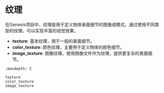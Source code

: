 # 纹理

在Genesis项目中，纹理是用于定义物体表面细节的图像或模式。通过使用不同类型的纹理，可以实现丰富的视觉效果。

- **texture**: 基本纹理，用于一般的表面细节。
- **color_texture**: 颜色纹理，主要用于定义物体的颜色细节。
- **image_texture**: 图像纹理，使用图像文件作为纹理，提供更复杂的表面细节。

```{toctree}
:maxdepth: 2

texture
color_texture
image_texture
```
